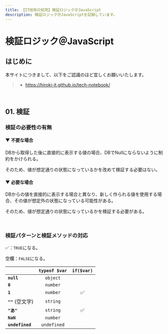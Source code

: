 ```yaml
---
title: 【IT技術の知見】検証ロジック＠JavaScript
description: 検証ロジック＠JavaScriptを記録しています。
---
```


# 検証ロジック＠JavaScript

## はじめに

本サイトにつきまして、以下をご認識のほど宜しくお願いいたします。

> - https://hiroki-it.github.io/tech-notebook/

<br>

## 01. 検証

### 検証の必要性の有無

#### ▼ 不要な場合

DBから取得した後に直接的に表示する値の場合、DBでNullにならないように制約をかけられる。

そのため、値が想定通りの状態になっているかを改めて検証する必要はない。

#### ▼ 必要な場合

DBからの値を直接的に表示する場合と異なり、新しく作られる値を使用する場合、その値が想定外の状態になっている可能性がある。

そのため、値が想定通りの状態になっているかを検証する必要がある。

<br>

### 検証パターンと検証メソッドの対応

✅：`TRUE`になる。

空欄：`FALSE`になる。

|                   | `typeof $var` | `if($var)` |
| :---------------- | :-----------: | :--------: |
| **`null`**        |   `object`    |            |
| **`0`**           |   `number`    |            |
| **`1`**           |   `number`    |     ✅     |
| **`""`** (空文字) |   `string`    |            |
| **`"あ"`**        |   `string`    |     ✅     |
| **`NaN`**         |   `number`    |            |
| **`undefined`**   |  `undefined`  |            |

<br>
